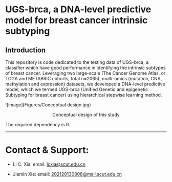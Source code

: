 # UGS-brca, a DNA-level predictive model for breast cancer intrinsic subtyping

## Introduction

This repository is code dedicated to the testing data of UGS-brca, a classifier which have good performance in identifying the intrinsic subtypes of breast cancer. Leveraging two large-scale (The Cancer Genome Atlas, or TCGA and METABRIC cohorts, total n=2065), multi-omics (mutation, CNA, methylation and expression) datasets, we developed a DNA-level predictive model, which we termed UGS-brca (Unified Genetic and epigenetic Subtyping for breast cancer) using hierarchical stepwise learning method.

![image](Figures/Conceptual design.jpg)

<center>Conceptual design of this study</center>

The required dependency is R.


***
# Contact & Support:

- Li C. Xia: email: lcxia@scut.edu.cn

- Jiemin Xie: email: 202120130808@mail.scut.edu.cn
